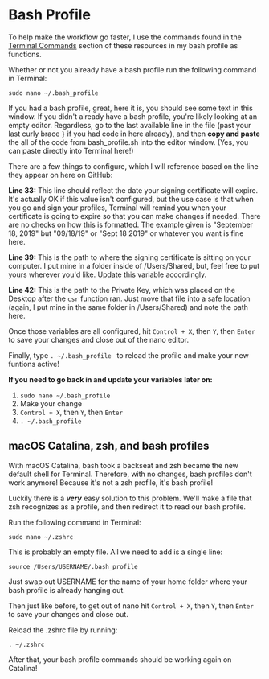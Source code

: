 # Bash Profile

To help make the workflow go faster, I use the commands found in the [Terminal Commands](https://github.com/iMatthewCM/RollYourOwnConfigProfile/tree/master/Terminal%20Commands) section of these resources in my bash profile as functions.

Whether or not you already have a bash profile run the following command in Terminal:

`sudo nano ~/.bash_profile`

If you had a bash profile, great, here it is, you should see some text in this window. If you didn't already have a bash profile, you're likely looking at an empty editor. Regardless, go to the last available line in the file (past your last curly brace `}` if you had code in here already), and then **copy and paste** the all of the code from bash_profile.sh into the editor window. (Yes, you can paste directly into Terminal here!)

There are a few things to configure, which I will reference based on the line they appear on here on GitHub:

**Line 33:** This line should reflect the date your signing certificate will expire. It's actually OK if this value isn't configured, but the use case is that when you go and sign your profiles, Terminal will remind you when your certificate is going to expire so that you can make changes if needed. There are no checks on how this is formatted. The example given is "September 18, 2019" but "09/18/19" or "Sept 18 2019" or whatever you want is fine here.

**Line 39:** This is the path to where the signing certificate is sitting on your computer. I put mine in a folder inside of /Users/Shared, but, feel free to put yours wherever you'd like. Update this variable accordingly.

**Line 42:** This is the path to the Private Key, which was placed on the Desktop after the `csr` function ran. Just move that file into a safe location (again, I put mine in the same folder in /Users/Shared) and note the path here.

Once those variables are all configured, hit `Control + X`, then `Y`, then `Enter` to save your changes and close out of the nano editor.

Finally, type `. ~/.bash_profile ` to reload the profile and make your new funtions active! 

**If you need to go back in and update your variables later on:**

1. `sudo nano ~/.bash_profile`
2. Make your change
3. `Control + X`, then `Y`, then `Enter` 
4. `. ~/.bash_profile `


## macOS Catalina, zsh, and bash profiles

With macOS Catalina, bash took a backseat and zsh became the new default shell for Terminal. Therefore, with no changes, bash profiles don't work anymore! Because it's not a zsh profile, it's bash profile!

Luckily there is a ***very*** easy solution to this problem. We'll make a file that zsh recognizes as a profile, and then redirect it to read our bash profile.

Run the following command in Terminal:

`sudo nano ~/.zshrc`

This is probably an empty file. All we need to add is a single line:

`source /Users/USERNAME/.bash_profile`

Just swap out USERNAME for the name of your home folder where your bash profile is already hanging out.

Then just like before, to get out of nano hit `Control + X`, then `Y`, then `Enter` to save your changes and close out.

Reload the .zshrc file by running:

`. ~/.zshrc`

After that, your bash profile commands should be working again on Catalina!
